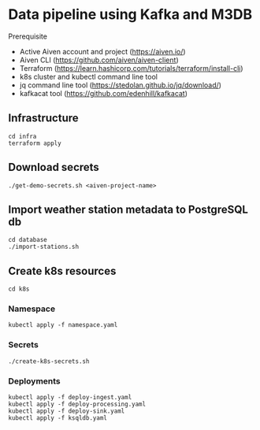 # Data pipeline using Kafka and M3DB

Prerequisite
- Active Aiven account and project (https://aiven.io/)
- Aiven CLI (https://github.com/aiven/aiven-client)
- Terraform (https://learn.hashicorp.com/tutorials/terraform/install-cli)
- k8s cluster and kubectl command line tool
- jq command line tool (https://stedolan.github.io/jq/download/)
- kafkacat tool (https://github.com/edenhill/kafkacat)

## Infrastructure
```
cd infra
terraform apply
````

## Download secrets
````
./get-demo-secrets.sh <aiven-project-name>
````

## Import weather station metadata to PostgreSQL db
```
cd database
./import-stations.sh
```

## Create k8s resources
````
cd k8s
````

### Namespace
```
kubectl apply -f namespace.yaml
```

### Secrets
```
./create-k8s-secrets.sh
```

### Deployments
```
kubectl apply -f deploy-ingest.yaml
kubectl apply -f deploy-processing.yaml
kubectl apply -f deploy-sink.yaml
kubectl apply -f ksqldb.yaml
```


